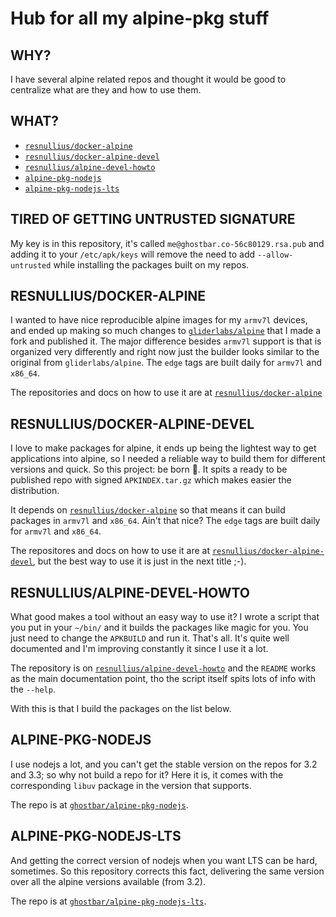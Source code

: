 Hub for all my alpine-pkg stuff
===============================

WHY?
----
I have several alpine related repos and thought it would be good to centralize
what are they and how to use them.

WHAT?
-----

+ [`resnullius/docker-alpine`](#resnullius-docker-alpine)
+ [`resnullius/docker-alpine-devel`](#resnullius-docker-alpine-devel)
+ [`resnullius/alpine-devel-howto`](#resnullius-alpine-devel-howto)
+ [`alpine-pkg-nodejs`](#alpine-pkg-nodejs)
+ [`alpine-pkg-nodejs-lts`](#alpine-pkg-nodejs-lts)


TIRED OF GETTING UNTRUSTED SIGNATURE
------------------------------------

My key is in this repository, it's called `me@ghostbar.co-56c80129.rsa.pub` and
adding it to your `/etc/apk/keys` will remove the need to add
`--allow-untrusted` while installing the packages built on my repos.

<a href="#resnullius-docker-alpine"></a>
RESNULLIUS/DOCKER-ALPINE
------------------------

I wanted to have nice reproducible alpine images for my `armv7l` devices, and
ended up making so much changes to
[`gliderlabs/alpine`](https://github.com/gliderlabs/alpine) that I made a fork
and published it. The major difference besides `armv7l` support is that is
organized very differently and right now just the builder looks similar to the
original from `gliderlabs/alpine`. The `edge` tags are built daily for `armv7l`
and `x86_64`.

The repositories and docs on how to use it are at
[`resnullius/docker-alpine`](https://github.com/resnullius/docker-alpine)

<a href="#resnullius-docker-alpine-devel"></a>
RESNULLIUS/DOCKER-ALPINE-DEVEL
------------------------------

I love to make packages for alpine, it ends up being the lightest way to get
applications into alpine, so I needed a reliable way to build them for different
versions and quick. So this project: be born 🌄. It spits a ready to be published
repo with signed `APKINDEX.tar.gz` which makes easier the distribution.

It depends on
[`resnullius/docker-alpine`](https://github.com/resnullius/docker-alpine) so
that means it can build packages in `armv7l` and `x86_64`. Ain't that nice? The
`edge` tags are built daily for `armv7l` and `x86_64`.

The repositores and docs on how to use it are at
[`resnullius/docker-alpine-devel`](https://github.com/resnullius/docker-alpine-devel),
but the best way to use it is just in the next title ;-).

<a href="#resnullius-alpine-devel-howto"></a>
RESNULLIUS/ALPINE-DEVEL-HOWTO
-----------------------------

What good makes a tool without an easy way to use it? I wrote a script that you
put in your `~/bin/` and it builds the packages like magic for you. You just
need to change the `APKBUILD` and run it. That's all. It's quite well documented
and I'm improving constantly it since I use it a lot.

The repository is on
[`resnullius/alpine-devel-howto`](https://github.com/resnullius/alpine-devel-howto)
and the `README` works as the main documentation point, tho the script itself
spits lots of info with the `--help`.

With this is that I build the packages on the list below.

<a href="#alpine-pkg-nodejs"></a>
ALPINE-PKG-NODEJS
-----------------

I use nodejs a lot, and you can't get the stable version on the repos for 3.2
and 3.3; so why not build a repo for it? Here it is, it comes with the
corresponding `libuv` package in the version that supports.

The repo is at
[`ghostbar/alpine-pkg-nodejs`](https://github.com/ghostbar/alpine-pkg-nodejs).

<a href="#alpine-pkg-nodejs-lts"></a>
ALPINE-PKG-NODEJS-LTS
---------------------

And getting the correct version of nodejs when you want LTS can be hard,
sometimes. So this repository corrects this fact, delivering the same version
over all the alpine versions available (from 3.2).

The repo is at
[`ghostbar/alpine-pkg-nodejs-lts`](https://github.com/ghostbar/alpine-pkg-nodejs-lts).
